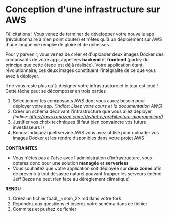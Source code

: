 # Conception d'une infrastructure sur AWS

Félicitations ! Vous venez de terminer de développer votre nouvelle app (révolutionnaire à n'en point douter) et n'êtes qu'à un déploiement sur AWS d'une longue vie remplie de gloire et de richesses.

Pour y parvenir, vous venez de créer et d'uploader deux images Docker des composants de votre app, appellées **backend** et **frontend** (partez du principe que cette étape est déjà réalisée). Votre application étant révolutionnaire, ces deux images constituent l'intégralité de ce que vous avez à déployer. 


Il ne vous reste plus qu'à designer votre infrastructure et le tour est joué !
Cette tâche peut se décomposer en trois parties 

1. Sélectionner les composants AWS dont vous aurez besoin pour déployer votre app. *(indice: Lisez votre cours et la documentation AWS)*
2. Créer un schéma décrivant l'infrastructure que vous allez déployer *(indice: https://aws.amazon.com/fr/what-is/architecture-diagramming/)*
3. Justifier vos choix techniques (il faut bien convaincre vos futurs investisseurs !)
4. Bonus: Indiquez quel service AWS vous avez utilisé pour uploader vos images Docker et les rendre disponibles dans votre projet AWS

**CONTRAINTES**
- Vous n'êtes pas à l'aise avec l'administration d'infrastructure, vous opterez donc pour une solution **managée** et **serverless**
- Vous souhaitez que votre application soit déployée sur **deux zones** afin de prévenir à tout désastre naturel pouvant frapper les serveurs (même Jeff Bezos ne peut rien face au dérèglement climatique)

**RENDU**
1. Créez un fichier foad_<nom1>_<nom_2>.md dans votre fork
2. Répondez aux questions et insérez votre schéma dans ce fichier
3. Commitez et pushez ce fichier
